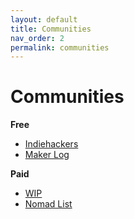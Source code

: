 ```yaml
---
layout: default
title: Communities
nav_order: 2
permalink: communities
---
```


# Communities


**Free**

- [Indiehackers](https://www.indiehackers.com/)
- [Maker Log](https://getmakerlog.com/)

**Paid**

- [WIP](https://wip.chat/)
- [Nomad List](https://nomadlist.com/)